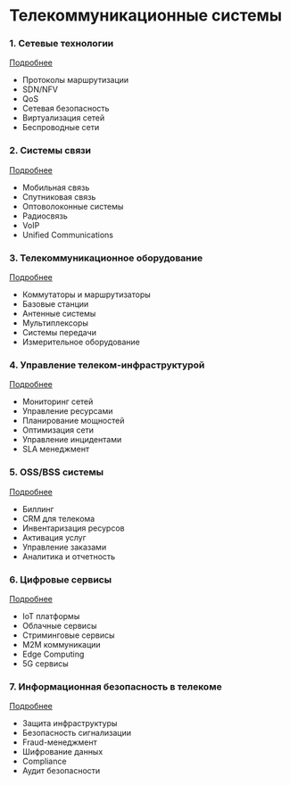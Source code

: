 # Телекоммуникационные системы

### 1. Сетевые технологии
[Подробнее](/specializations/telecom/networking/index.md)
- Протоколы маршрутизации
- SDN/NFV
- QoS
- Сетевая безопасность 
- Виртуализация сетей
- Беспроводные сети

### 2. Системы связи
[Подробнее](/specializations/telecom/communication/index.md)
- Мобильная связь
- Спутниковая связь
- Оптоволоконные системы
- Радиосвязь
- VoIP
- Unified Communications

### 3. Телекоммуникационное оборудование
[Подробнее](/specializations/telecom/equipment/index.md)
- Коммутаторы и маршрутизаторы
- Базовые станции
- Антенные системы
- Мультиплексоры
- Системы передачи
- Измерительное оборудование

### 4. Управление телеком-инфраструктурой
[Подробнее](/specializations/telecom/infrastructure/index.md)
- Мониторинг сетей
- Управление ресурсами
- Планирование мощностей
- Оптимизация сети
- Управление инцидентами
- SLA менеджмент

### 5. OSS/BSS системы
[Подробнее](/specializations/telecom/oss-bss/index.md)
- Биллинг
- CRM для телекома
- Инвентаризация ресурсов
- Активация услуг
- Управление заказами
- Аналитика и отчетность

### 6. Цифровые сервисы
[Подробнее](/specializations/telecom/digital-services/index.md)
- IoT платформы
- Облачные сервисы
- Стриминговые сервисы
- M2M коммуникации
- Edge Computing
- 5G сервисы

### 7. Информационная безопасность в телекоме
[Подробнее](/specializations/telecom/security/index.md)
- Защита инфраструктуры
- Безопасность сигнализации
- Fraud-менеджмент
- Шифрование данных
- Compliance
- Аудит безопасности
